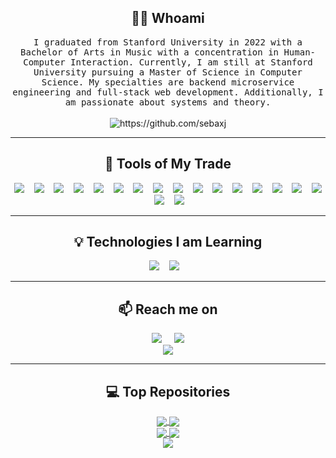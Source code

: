 <!---
sebaxj/sebaxj is a ✨ special ✨ repository because its `README.md` (this file) appears on your GitHub profile.
You can click the Preview link to take a look at your changes.
Icons are from: https://github.com/Ileriayo/markdown-badges
--->
<h2 align="center"> 👨‍💻 Whoami</h2>
<p align="center">
  <samp>I graduated from Stanford University in 2022 with a Bachelor of Arts in Music with a concentration in Human-Computer Interaction. Currently, I am still at Stanford University pursuing a Master of Science in Computer Science. My specialties are backend microservice engineering and full-stack web development. Additionally, I am passionate about systems and theory.</samp>
  <br> <br>
  <img src="https://komarev.com/ghpvc/?username=sebaxj" alt="https://github.com/sebaxj" />
</p>

<hr>

<h2 align="center"> 🔭 Tools of My Trade</h2>
<p align="center">
  <img src="https://img.shields.io/badge/typescript-%23007ACC.svg?style=for-the-badge&logo=typescript&logoColor=white" />&nbsp;&nbsp;&nbsp;
  <img src="https://img.shields.io/badge/c-%2300599C.svg?style=for-the-badge&logo=c&logoColor=white" />&nbsp;&nbsp;&nbsp;
  <img src="https://img.shields.io/badge/c++-%2300599C.svg?style=for-the-badge&logo=c%2B%2B&logoColor=white" />&nbsp;&nbsp;&nbsp;
  <img src="https://img.shields.io/badge/java-%23ED8B00.svg?style=for-the-badge&logo=java&logoColor=white" />&nbsp;&nbsp;&nbsp;
  <img src="https://img.shields.io/badge/python-3670A0?style=for-the-badge&logo=python&logoColor=ffdd54" />&nbsp;&nbsp;&nbsp;
  <img src="https://img.shields.io/badge/node.js-%2343853D.svg?style=for-the-badge&logo=node.js&logoColor=white" />&nbsp;&nbsp;&nbsp;
  <img src="https://img.shields.io/badge/express.js-%23404d59.svg?style=for-the-badge&logo=express&logoColor=%2361DAFB" />&nbsp;&nbsp;&nbsp;
  <img src="https://img.shields.io/badge/Next-black?style=for-the-badge&logo=next.js&logoColor=white" />&nbsp;&nbsp;&nbsp;
  <img src="https://img.shields.io/badge/react-%2320232a.svg?style=for-the-badge&logo=react&logoColor=%2361DAFB" />&nbsp;&nbsp;&nbsp;
  <img src="https://img.shields.io/badge/MongoDB-%234ea94b.svg?style=for-the-badge&logo=mongodb&logoColor=white" />&nbsp;&nbsp;&nbsp;
  <img src="https://img.shields.io/badge/figma-%23F24E1E.svg?style=for-the-badge&logo=figma&logoColor=white" />&nbsp;&nbsp;&nbsp;
  <img src="https://img.shields.io/badge/spring-%236DB33F.svg?style=for-the-badge&logo=spring&logoColor=white" />&nbsp;&nbsp;&nbsp;
  <img src="https://img.shields.io/badge/AWS-%23FF9900.svg?style=for-the-badge&logo=amazon-aws&logoColor=white" />&nbsp;&nbsp;&nbsp;
  <img src="https://img.shields.io/badge/html5-%23E34F26.svg?style=for-the-badge&logo=html5&logoColor=white" />&nbsp;&nbsp;&nbsp;
  <img src="https://img.shields.io/badge/css3-%231572B6.svg?style=for-the-badge&logo=css3&logoColor=white" />&nbsp;&nbsp;&nbsp;
  <img src="https://img.shields.io/badge/Linux-FCC624?style=for-the-badge&logo=linux&logoColor=black" />&nbsp;&nbsp;&nbsp;
  <img src="https://img.shields.io/badge/docker-%230db7ed.svg?style=for-the-badge&logo=docker&logoColor=white" />&nbsp;&nbsp;&nbsp;
  <img src="https://img.shields.io/badge/git-%23F05033.svg?style=for-the-badge&logo=git&logoColor=white" />&nbsp;&nbsp;&nbsp;
</p>

<hr>

<h2 align="center"> 💡 Technologies I am Learning</h2>
<p align="center">
  <img src="https://img.shields.io/badge/go-%2300ADD8.svg?style=for-the-badge&logo=go&logoColor=white" />&nbsp;&nbsp;&nbsp;
  <img src="https://img.shields.io/badge/rust-%23000000.svg?style=for-the-badge&logo=rust&logoColor=white" />&nbsp;&nbsp;&nbsp;
</p>

<hr>

<h2  align="center">📫 Reach me on</h2>
<p align="center">
  <a target="_blank" href="https://www.linkedin.com/in/sebaxj/"><img src="https://img.shields.io/badge/linkedin-%230077B5.svg?&style=for-the-badge&logo=linkedin&logoColor=white" /></a>&nbsp;&nbsp;&nbsp;&nbsp;
  <a target="_blank" href="https://twitter.com/sebaxjames"><img src="https://img.shields.io/badge/twitter-%231DA1F2.svg?&style=for-the-badge&logo=twitter&logoColor=white" /></a><br />
  <a target="_blank" href="https://sebaxj.github.io/"><img src="https://img.shields.io/badge/website-%23EC555E.svg?&style=for-the-badge&logo=website&logoColor=white" /></a><br />
</p>

<hr>

<h2 align="center"> 💻 Top Repositories</h2>
<p align="center">
  <a href="https://github.com/sebaxj/baremetal-raspberrypi-doc">
    <img align="center" src="https://github-readme-stats.vercel.app/api/pin/?username=sebaxj&repo=baremetal-raspberrypi-doc&theme=buefy" />
  </a>
  <a href="https://github.com/sebaxj/project-031421">
    <img align="center" src="https://github-readme-stats.vercel.app/api/pin/?username=sebaxj&repo=project-031421&theme=buefy" />
  </a><br />
  <a href="https://github.com/sebaxj/Jumper">
    <img align="center" src="https://github-readme-stats.vercel.app/api/pin/?username=sebaxj&repo=Jumper&theme=buefy" />
  </a>
  <a href="https://github.com/sebaxj/Wavelength">
    <img align="center" src="https://github-readme-stats.vercel.app/api/pin/?username=sebaxj&repo=Wavelength&theme=buefy" />
  </a><br />
  <a href="https://github.com/sebaxj/music256a">
    <img align="center" src="https://github-readme-stats.vercel.app/api/pin/?username=sebaxj&repo=music256a&theme=buefy" />
  </a>
</p>
